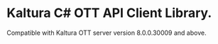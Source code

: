 # Kaltura C# OTT API Client Library.
Compatible with Kaltura OTT server version 8.0.0.30009 and above.
